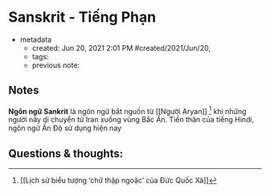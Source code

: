 # Sanskrit - Tiếng Phạn

- metadata
	- created: Jun 20, 2021 2:01 PM #created/2021/Jun/20,
	- tags:
	- previous note:

## Notes

**Ngôn ngữ Sankrit** là ngôn ngữ bắt nguồn từ [[Người Aryan]] [^1] khi những người này di chuyển từ Iran xuống vùng Bắc Ấn. Tiền thân của tiếng Hindi, ngôn ngữ Ấn Độ sử dụng hiện nay

## Questions & thoughts:

[^1]: [[Lịch sử biểu tượng ‘chữ thập ngoặc’ của Đức Quốc Xã]]